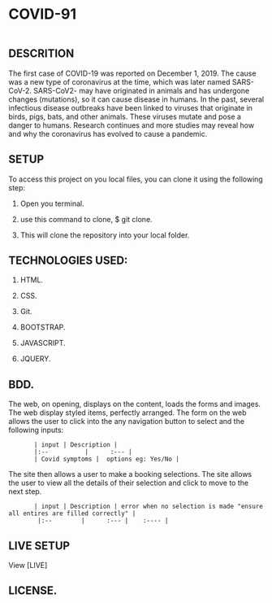 # COVID-91

<img src="" alt="">

## DESCRITION

The first case of COVID-19 was reported on December 1, 2019. The cause was a new type of coronavirus at the time, which was later named SARS-CoV-2. SARS-CoV2- may have originated in animals and has undergone changes (mutations), so it can cause disease in humans. In the past, several infectious disease outbreaks have been linked to viruses that originate in birds, pigs, bats, and other animals. These viruses mutate and pose a danger to humans. Research continues and more studies may reveal how and why the coronavirus has evolved to cause a pandemic.

## SETUP

To access this project  on you local files, you can clone it using the following step:

1. Open you terminal.

2. use this command to clone, $ git clone.

3. This will clone the repository  into your local folder.

## TECHNOLOGIES USED:

1. HTML.

2. CSS.

3. Git.

4. BOOTSTRAP.

5. JAVASCRIPT.

6. JQUERY.

## BDD.

The web, on opening, displays on the content, loads the forms and images.  The web display styled items, perfectly arranged.
The form on the web allows the user to click into the any navigation button to select and the following inputs:

           | input | Description |
           |:--          |      :--- |
           | Covid symptoms |  options eg: Yes/No |
           
 The site then allows a user to make a booking selections.
 The site allows the user to view all the details of their selection and click to move to the next step.
 
           | input | Description | error when no selection is made "ensure all entires are filled correctly" |
            |:--        |      :--- |    :---- |
            
## LIVE SETUP

View [LIVE]

## LICENSE.

